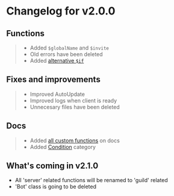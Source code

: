 # Changelog for v2.0.0

## Functions

> - Added `$globalName` and `$invite`
> - Old errors have been deleted
> - Added [alternative `$if`](https://oxi.js.org/functions/condition/if/alt-if)

## Fixes and improvements

> - Improved AutoUpdate
> - Improved logs when client is ready
> - Unnecesary files have been deleted

## Docs

> - Added [all custom functions](https://oxi.js.org/functions/custom) on docs
> - Added [Condition](https://oxi.js.org/functions/condition) category

## What's coming in v2.1.0

- All 'server' related functions will be renamed to 'guild' related
- 'Bot' class is going to be deleted
